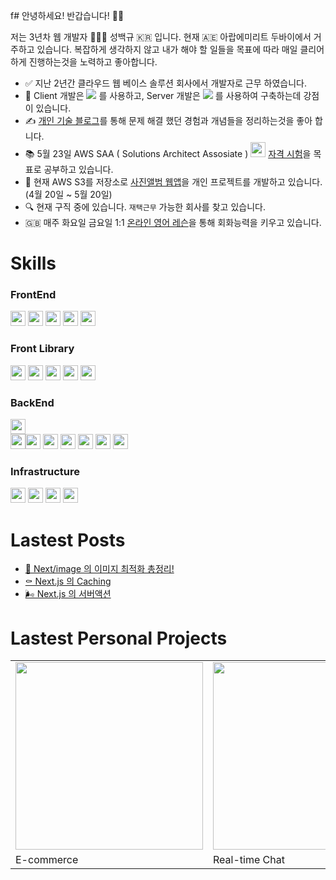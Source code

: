 f# 안녕하세요! 반갑습니다! ✋🏻

저는 3년차 웹 개발자 👨🏻‍💻 성백규 🇰🇷 입니다. 현재 🇦🇪 아랍에미리트 두바이에서 거주하고 있습니다.
복잡하게 생각하지 않고 내가 해야 할 일들을 목표에 따라 매일 클리어하게 진행하는것을 노력하고 좋아합니다.

- ✅  지난 2년간 클라우드 웹 베이스 솔루션 회사에서 개발자로 근무 하였습니다.
- 💪  Client 개발은 <img src="https://img.shields.io/badge/Next.js-292929?style=flat&logo=Next.js&logoColor=ffffff"/> 를 사용하고, Server 개발은 <img src="https://img.shields.io/badge/Amazon Web Service-232F3E?style=flat&logo=AmazonAWS&logoColor=ffffff"/> 를 사용하여 구축하는데 강점이 있습니다.
- ✍️  <a href="https://dubaibaran.notion.site/a2ec368f93dd46289c6e66f4fabf6261?pvs=4">개인 기술 블로그</a>를 통해 문제 해결 했던 경험과 개념들을 정리하는것을 좋아 합니다.
- 📚  5월 23일 AWS SAA ( Solutions Architect Assosiate ) <img src="https://github.com/qor8917/qor8917/assets/69076456/6c0b7226-d521-4347-badb-394aec4ebe88" width="24" height="24" /> <a href="https://dubaibaran.notion.site/dd78f39ee50c4190959970229acd5013?v=e7125ad17b9b40719394b43209fa915b&pvs=4">자격 시험</a>을 목표로 공부하고 있습니다.
- 📸  현재 AWS S3를 저장소로 <a href="https://github.com/qor8917/trueblue-tree">사진앨범 웹앱</a>을 개인 프로젝트를 개발하고 있습니다.(4월 20일 ~ 5월 20일)
- 🔍  현재 구직 중에 있습니다. `재택근무` 가능한 회사를 찾고 있습니다.
- 🇬🇧  매주 화요일 금요일 1:1 <a href="https://dubaibaran.notion.site/2d97a48a11454e89822bb343bd3c9fac?v=499e5682cbde46ab91c0b0393c61b2c1&pvs=4">온라인 영어 레슨</a>을 통해 회화능력을 키우고 있습니다.


# Skills

### FrontEnd
<img src="https://img.shields.io/badge/JavaScript-F7DF1E?style=plastic&logo=JavaScript&logoColor=ffffff" height="24px"/> <img src="https://img.shields.io/badge/Next.js-292929?style=plastic&logo=Next.js&logoColor=ffffff" height="24px"/> <img src="https://img.shields.io/badge/React-61DAFB?style=plastic&logo=React&logoColor=ffffff" height="24px"/> <img src="https://img.shields.io/badge/Angular-DD1100?style=plastic&logo=Angular&logoColor=ffffff" height="24px"/>
<img src="https://img.shields.io/badge/TypeScript-3178C6?style=plastic&logo=TypeScript&logoColor=ffffff" height="24px"/>
### Front Library
<img src="https://img.shields.io/badge/SWR-292929?style=plastic&logo=SWR&logoColor=ffffff" height="24px"/> <img src="https://img.shields.io/badge/shadcn/ui-292929?style=plastic&logo=shadcn/ui&logoColor=ffffff" height="24px"/> <img src="https://img.shields.io/badge/Tailwind CSS-06B6D4?style=plastic&logo=Tailwind CSS&logoColor=ffffff" height="24px"/> <img src="https://img.shields.io/badge/Zod-3E67B1?style=plastic&logo=Zod&logoColor=ffffff" height="24px"/> <img src="https://img.shields.io/badge/Zustand-292929?style=plastic&logo=Zustand&logoColor=ffffff" height="24px"/>
### BackEnd
<img src="https://img.shields.io/badge/Next.js-292929?style=plastic&logo=Next.js&logoColor=ffffff" height="24px"/><br/><img src="https://img.shields.io/badge/Amazon Web Service-232F3E?style=plastic&logo=AmazonAWS&logoColor=ffffff" height="24px"/><img src="https://img.shields.io/badge/Lambda-FF9900?style=plastic&logo=Lambda&logoColor=ffffff" height="24px"/> <img src="https://img.shields.io/badge/DynamoDB-4053D6?style=plastic&logo=DynamoDB&logoColor=ffffff" height="24px"/> <img src="https://img.shields.io/badge/S3-569A31?style=plastic&logo=S3&logoColor=ffffff" height="24px"/> <img src="https://img.shields.io/badge/Cognito-DD344C?style=plastic&logo=Cognito&logoColor=ffffff" height="24px"/> <img src="https://img.shields.io/badge/API Gateway-FF4F8B?style=plastic&logo=API Gateway&logoColor=ffffff" height="24px"/>
<img src="https://img.shields.io/badge/SQS-FF4F8B?style=plastic&logo=SQS&logoColor=ffffff" height="24px"/> 
### Infrastructure
<img src="https://img.shields.io/badge/Amazon Web Service-232F3E?style=plastic&logo=AmazonAWS&logoColor=ffffff" height="24px"/> <img src="https://img.shields.io/badge/Route 53-8C4FFF?style=plastic&logo=Route 53&logoColor=ffffff" height="24px"/> <img src="https://img.shields.io/badge/CloudFront-8C4FFF?style=plastic&logo=CloudFront&logoColor=ffffff" height="24px"/> <img src="https://img.shields.io/badge/IAM-DD344C?style=plastic&logo=IAM&logoColor=ffffff" height="24px"/>


# Lastest Posts

- [📸 Next/image 의 이미지 최적화 총정리!](https://dubaibaran.notion.site/Next-image-85c4ff9a54d64e74852354523d22b4aa?pvs=4)
- [⚰️ Next.js 의 Caching ](https://dubaibaran.notion.site/NextJS-Caching-e46a0e52338e4292b0792917f581e866?pvs=4)
- [🌬️ Next.js 의 서버액션](https://dubaibaran.notion.site/NextJS-2eb0153ae6ec45429eada08d07581f6f?pvs=4)

# Lastest Personal Projects
<table>
  <tbody>
    <tr>
      <td>
        <a href="https://dubaibaran.notion.site/E-commerce-NextJS-CMS-244be8014926485182a2bce807cc1ae1?pvs=4" title="E-commerce">
          <img align="center" src="https://github.com/qor8917/qor8917/assets/69076456/2324a287-9eb3-402b-a1f3-1d303b4ac98c" width="300" alt-text="React Course">
        </a>
      </td>
      <td>
        <a href="https://dubaibaran.notion.site/Real-Time-Chat-NextJS-AWS-278c263f557449a79b1526a11c326f64?pvs=4" title="Real-time Chat">
          <img align="center" src="https://github.com/qor8917/qor8917/assets/69076456/abce465e-5026-48f2-8ccd-39edbf1cd660" width="300" alt-text="TypeScript Course">
        </a>
      </td>
    </tr>
    <tr>
      <td>
       E-commerce
      </td>
      <td>
       Real-time Chat
      </td>
    </tr>
  </tbody>
</table>

<!--
**qor8917/qor8917** is a ✨ _special_ ✨ repository because its `README.md` (this file) appears on your GitHub profile.

Here are some ideas to get you started:

- 🔭 I’m currently working on ...
- 🌱 I’m currently learning ...
- 👯 I’m looking to collaborate on ...
- 🤔 I’m looking for help with ...
- 💬 Ask me about ...
- 📫 How to reach me: ...
- 😄 Pronouns: ...
- ⚡ Fun fact: ...
-->
